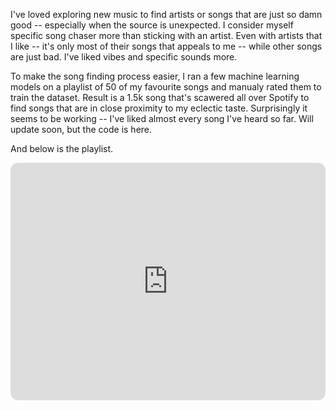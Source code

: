 I've loved exploring new music to find artists or songs that are just so damn good -- especially when the source is unexpected. 
I consider myself specific song chaser more than sticking with an artist. Even with artists that I like -- it's only most of their songs that appeals to me -- while other songs are just bad. 
I've liked vibes and specific sounds more. 


To make the song finding process easier, I ran a few machine learning models on a playlist of 50 of my favourite songs and manualy rated them to train the dataset. 
Result is a 1.5k song that's scawered all over Spotify to find songs that are in close proximity to my eclectic taste. 
Surprisingly it seems to be working -- I've liked almost every song I've heard so far.
Will update soon, but the code is here. 

And below is the playlist. 


<iframe style="border-radius:12px" 
src="https://open.spotify.com/embed/playlist/3YQAHE3ao3IrDPbeTiVMEO?
utm_source=generator&theme=0" width="100%" height="380" frameBorder="0" 
allowfullscreen="" allow="autoplay; clipboard-write; encrypted-media; 
fullscreen; picture-in-picture"></iframe>
